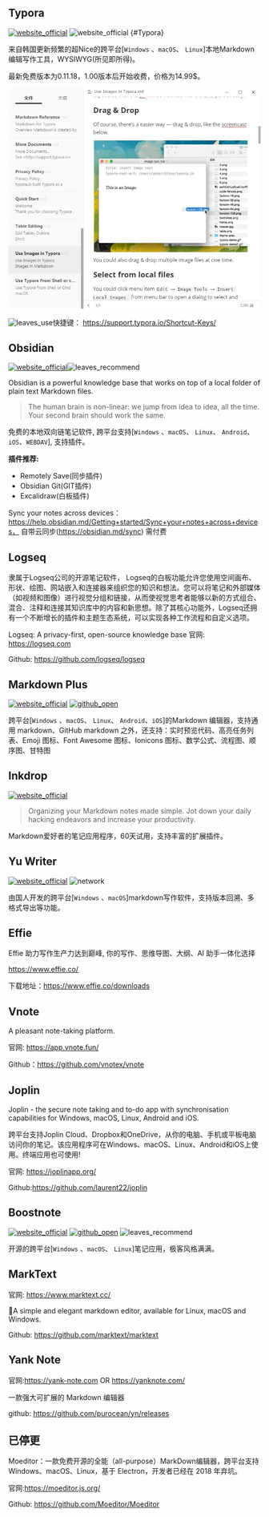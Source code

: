 ## Typora
[![website_official](https://gitbook07.oss-cn-hangzhou.aliyuncs.com/website_official.svg)](https://www.typora.io/) ![website_official](https://gitbook07.oss-cn-hangzhou.aliyuncs.com/money_pay.svg) {#Typora}

来自韩国更新频繁的超Nice的跨平台[`Windows` 、`macOS`、 `Linux`]本地Markdown编辑写作工具，WYSIWYG(所见即所得)。

最新免费版本为0.11.18，1.00版本后开始收费，价格为14.99$。

![Typora](../../.gitbook/assets/z-study-notes-markdown-typora.jpg)

![leaves_use](https://gitbook07.oss-cn-hangzhou.aliyuncs.com/leaves_use.svg)快捷键： https://support.typora.io/Shortcut-Keys/

## Obsidian

 [![website_official](https://gitbook07.oss-cn-hangzhou.aliyuncs.com/website_official.svg)](https://obsidian.md/)![leaves_recommend](https://gitbook07.oss-cn-hangzhou.aliyuncs.com/leaves_rec.svg)

Obsidian is a powerful knowledge base that works on top of a local folder of plain text Markdown files.

> The human brain is non-linear: we jump from idea to idea, all the time. Your second brain should work the same.

免费的本地双向链笔记软件, 跨平台支持[`Windows` 、`macOS`、 `Linux`、 `Android`、`iOS`、`WEBDAV`], 支持插件。

**插件推荐:**

- Remotely Save(同步插件)
- Obsidian Git(GIT插件)
- Excalidraw(白板插件)

Sync your notes across devices：https://help.obsidian.md/Getting+started/Sync+your+notes+across+devices， 自带云同步(https://obsidian.md/sync) 需付费

## Logseq

隶属于Logseq公司的开源笔记软件， Logseq的白板功能允许您使用空间画布、形状、绘图、网站嵌入和连接器来组织您的知识和想法。您可以将笔记和外部媒体（如视频和图像）进行视觉分组和链接，从而使视觉思考者能够以新的方式组合、混合、注释和连接其知识库中的内容和新思想。除了其核心功能外，Logseq还拥有一个不断增长的插件和主题生态系统，可以实现各种工作流程和自定义选项。

Logseq: A privacy-first, open-source knowledge base
官网: https://logseq.com

Github: https://github.com/logseq/logseq

## Markdown Plus

[![website_official](https://gitbook07.oss-cn-hangzhou.aliyuncs.com/website_official.svg)](http://tylingsoft.com/markdown-plus/) [![github_open](https://gitbook07.oss-cn-hangzhou.aliyuncs.com/github_open.svg)](https://github.com/tylingsoft/markdown-plus)

跨平台[`Windows` 、`macOS`、 `Linux`、 `Android`、`iOS`]的Markdown 编辑器，支持通用 markdown、GitHub markdown 之外，还支持：实时预览代码、高亮任务列表、Emoji 图标、Font Awesome 图标、Ionicons 图标、数学公式、流程图、顺序图、甘特图

## Inkdrop
[![website_official](https://gitbook07.oss-cn-hangzhou.aliyuncs.com/website_official.svg)](https://www.inkdrop.info/)

> Organizing your Markdown notes made simple.
Jot down your daily hacking endeavors and increase your productivity.

Markdown爱好者的笔记应用程序，60天试用，支持丰富的扩展插件。

## Yu Writer
 [![website_official](https://gitbook07.oss-cn-hangzhou.aliyuncs.com/website_official.svg)](https://ivarptr.github.io/yu-writer.site/) ![network](https://gitbook07.oss-cn-hangzhou.aliyuncs.com/network.svg)

 由国人开发的跨平台[`Windows` 、`macOS`]markdown写作软件，支持版本回溯、多格式导出等功能。

## Effie

Effie 助力写作生产力达到巅峰, 你的写作、思维导图、大纲、AI 助手一体化选择

https://www.effie.co/

下载地址：https://www.effie.co/downloads

## Vnote

A pleasant note-taking platform.

官网: https://app.vnote.fun/

Github：https://github.com/vnotex/vnote

## Joplin

Joplin - the secure note taking and to-do app with synchronisation capabilities for Windows, macOS, Linux, Android and iOS.

跨平台支持Joplin Cloud、Dropbox和OneDrive，从你的电脑、手机或平板电脑访问你的笔记。该应用程序可在Windows、macOS、Linux、Android和iOS上使用。终端应用也可使用!

官网: https://joplinapp.org/

Github:https://github.com/laurent22/joplin

## Boostnote

[![website_official](https://gitbook07.oss-cn-hangzhou.aliyuncs.com/website_official.svg)](https://boostnote.io/) [![github_open](https://gitbook07.oss-cn-hangzhou.aliyuncs.com/github_open.svg)](https://github.com/BoostIO/Boostnote/e) ![leaves_recommend](https://gitbook07.oss-cn-hangzhou.aliyuncs.com/leaves_rec.svg)

开源的跨平台[`Windows` 、`macOS`、 `Linux`]笔记应用，极客风格满满。

## MarkText

官网: https://www.marktext.cc/

📝A simple and elegant markdown editor, available for Linux, macOS and Windows.

Github: https://github.com/marktext/marktext

## Yank Note

官网:https://yank-note.com OR https://yanknote.com/

一款强大可扩展的 Markdown 编辑器

github: https://github.com/purocean/yn/releases

## 已停更

Moeditor：一款免费开源的全能（all-purpose）MarkDown编辑器，跨平台支持 Windows、macOS、Linux，基于 Electron，开发者已经在 2018 年弃坑。

官网:https://moeditor.js.org/

Github: https://github.com/Moeditor/Moeditor